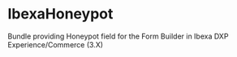 # IbexaHoneypot
Bundle providing Honeypot field for the Form Builder in Ibexa DXP Experience/Commerce (3.X)
